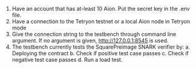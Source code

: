 1. Have an account that has at-least 10 Aion. Put the secret key in the .env file. 
2. Have a connection to the Tetryon testnet or a local Aion node in Tetryon mode
3. Give the connection string to the testbench through command line argument. If no argument is given, http://127.0.0.1:8545 is used. 
4. The testbench currently tests the SquarePreimage SNARK verifier by: 
	a. Deploying the contract
	b. Check if positive test case passes
	c. Check if negative test case passes
	d. Run a load test. 